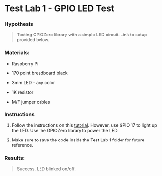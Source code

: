 # Test Lab 1 - GPIO LED Test

### Hypothesis

> Testing GPIOZero library with a simple LED circuit. Link to setup provided below.

### Materials:

* Raspberry Pi

* 170 point breadboard black

* 3mm LED - any color

* 1K resistor

* M/F jumper cables

### Instructions

1. Follow the instructions on this [tutorial](https://thepihut.com/blogs/raspberry-pi-tutorials/27968772-turning-on-an-led-with-your-raspberry-pis-gpio-pins). However, use GPIO 17 to light up the LED. Use the GPIOZero library to power the LED.

1. Make sure to save the code inside the Test Lab 1 folder for future reference.

### Results:

> Success. LED blinked on/off.